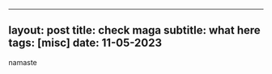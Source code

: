 ------
layout: post
title: check maga
subtitle: what here
tags: [misc]
date: 11-05-2023
------

namaste